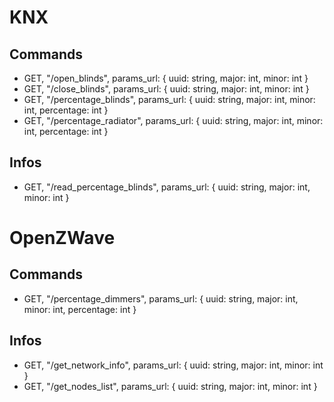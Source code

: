 # KNX

## Commands

- GET, "/open_blinds", params_url: { uuid: string, major: int, minor: int }
- GET, "/close_blinds", params_url: { uuid: string, major: int, minor: int }
- GET, "/percentage_blinds", params_url: { uuid: string, major: int, minor: int, percentage: int }
- GET, "/percentage_radiator", params_url: { uuid: string, major: int, minor: int, percentage: int }

## Infos

- GET, "/read_percentage_blinds", params_url: { uuid: string, major: int, minor: int }


# OpenZWave

## Commands

- GET, "/percentage_dimmers", params_url: { uuid: string, major: int, minor: int, percentage: int }

## Infos

- GET, "/get_network_info", params_url: { uuid: string, major: int, minor: int }
- GET, "/get_nodes_list", params_url: { uuid: string, major: int, minor: int }

